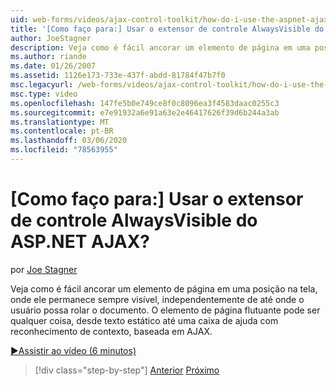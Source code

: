 ```yaml
---
uid: web-forms/videos/ajax-control-toolkit/how-do-i-use-the-aspnet-ajax-alwaysvisible-control-extender
title: '[Como faço para:] Usar o extensor de controle AlwaysVisible do ASP.NET AJAX? | Microsoft Docs'
author: JoeStagner
description: Veja como é fácil ancorar um elemento de página em uma posição na tela, onde ele permanece sempre visível, independentemente de até onde o usuário possa rolar o documento. A...
ms.author: riande
ms.date: 01/26/2007
ms.assetid: 1126e173-733e-437f-abdd-81784f47b7f0
msc.legacyurl: /web-forms/videos/ajax-control-toolkit/how-do-i-use-the-aspnet-ajax-alwaysvisible-control-extender
msc.type: video
ms.openlocfilehash: 147fe5b0e749ce8f0c8096ea3f4583daac0255c3
ms.sourcegitcommit: e7e91932a6e91a63e2e46417626f39d6b244a3ab
ms.translationtype: MT
ms.contentlocale: pt-BR
ms.lasthandoff: 03/06/2020
ms.locfileid: "78563955"
---
```

# <a name="how-do-i-use-the-aspnet-ajax-alwaysvisible-control-extender"></a>[Como faço para:] Usar o extensor de controle AlwaysVisible do ASP.NET AJAX?

por [Joe Stagner](https://github.com/JoeStagner)

Veja como é fácil ancorar um elemento de página em uma posição na tela, onde ele permanece sempre visível, independentemente de até onde o usuário possa rolar o documento. O elemento de página flutuante pode ser qualquer coisa, desde texto estático até uma caixa de ajuda com reconhecimento de contexto, baseada em AJAX.

[&#9654;Assistir ao vídeo (6 minutos)](https://channel9.msdn.com/Blogs/ASP-NET-Site-Videos/how-do-i-use-the-aspnet-ajax-alwaysvisible-control-extender)

> [!div class="step-by-step"]
> [Anterior](how-do-i-use-the-aspnet-ajax-modalpopup-extender-control.md)
> [Próximo](how-do-i-use-the-aspnet-ajax-accordion-control.md)
